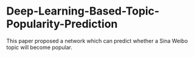 # Deep-Learning-Based-Topic-Popularity-Prediction
This paper proposed a network which can predict whether a Sina Weibo topic will become popular.
